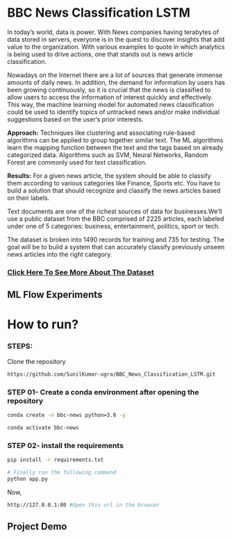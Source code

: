 # BBC News Classification LSTM

In today’s world, data is power. With News companies having terabytes of data stored in
servers, everyone is in the quest to discover insights that add value to the organization.
With various examples to quote in which analytics is being used to drive actions, one that
stands out is news article classification.

Nowadays on the Internet there are a lot of sources that generate immense amounts of
daily news. In addition, the demand for information by users has been growing
continuously, so it is crucial that the news is classified to allow users to access the
information of interest quickly and effectively. This way, the machine learning model for
automated news classification could be used to identify topics of untracked news and/or
make individual suggestions based on the user’s prior interests.

**Approach:** Techniques like clustering and associating rule-based algorithms can be
applied to group together similar text. The ML algorithms learn the mapping function
between the text and the tags based on already categorized data. Algorithms such as
SVM, Neural Networks, Random Forest are commonly used for text classification.

**Results:** For a given news article, the system should be able to classify them according
to various categories like Finance, Sports etc.
You have to build a solution that should recognize and classify the news articles based
on their labels.


Text documents are one of the richest sources of data for businesses.We’ll use a public dataset from the BBC comprised of 2225 articles, each labeled under one of 5 categories: business, entertainment, politics, sport or tech.

The dataset is broken into 1490 records for training and 735 for testing. The goal will be to build a system that can accurately classify previously unseen news articles into the right category.

### [Click Here To See More About The Dataset]( https://www.kaggle.com/c/learn-ai-bbc/data)   


##  ML Flow Experiments





# How to run?
### STEPS:

Clone the repository

```bash
https://github.com/SunilKumar-ugra/BBC_News_Classification_LSTM.git
```
### STEP 01- Create a conda environment after opening the repository

```bash
conda create -n bbc-news python=3.8 -y
```

```bash
conda activate bbc-news
```


### STEP 02- install the requirements
```bash
pip install -r requirements.txt
```

```bash
# Finally run the following command
python app.py
```

Now,
```bash
http://127.0.0.1:80 #Open this url in the browser
```

## Project Demo

